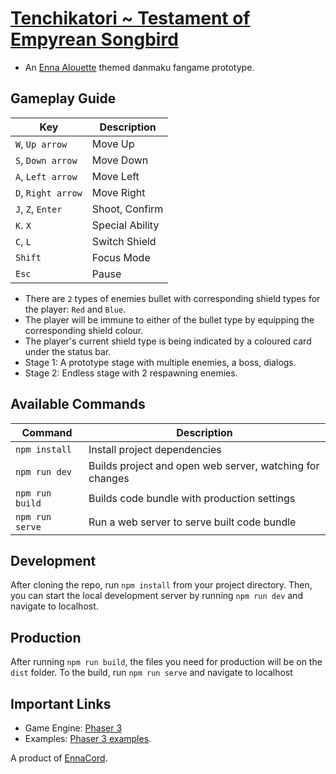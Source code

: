 # [Tenchikatori ~ Testament of Empyrean Songbird](https://ennacord.github.io/tenchikatori-toes/)
- An [Enna Alouette](https://www.youtube.com/channel/UCR6qhsLpn62WVxCBK1dkLow?sub_confirmation=1) themed danmaku fangame prototype.

## Gameplay Guide

| Key | Description |
|---------|-------------|
| `W`, `Up arrow` | Move Up |
| `S`, `Down arrow` | Move Down |
| `A`, `Left arrow` | Move Left |
| `D`, `Right arrow` | Move Right |
| `J`, `Z`, `Enter` | Shoot, Confirm |
| `K`. `X` | Special Ability |
| `C`, `L` | Switch Shield |
| `Shift` | Focus Mode |
| `Esc` | Pause |

- There are `2` types of enemies bullet with corresponding shield types for the player: `Red` and `Blue`.
- The player will be immune to either of the bullet type by equipping the corresponding shield colour.
- The player's current shield type is being indicated by a coloured card under the status bar.
- Stage 1: A prototype stage with multiple enemies, a boss, dialogs.
- Stage 2: Endless stage with 2 respawning enemies.

## Available Commands

| Command | Description |
|---------|-------------|
| `npm install` | Install project dependencies |
| `npm run dev` | Builds project and open web server, watching for changes |
| `npm run build` | Builds code bundle with production settings  |
| `npm run serve` | Run a web server to serve built code bundle |

## Development

After cloning the repo, run `npm install` from your project directory. Then, you can start the local development
server by running `npm run dev` and navigate to localhost.

## Production

After running `npm run build`, the files you need for production will be on the `dist` folder. To the build, run `npm run serve` and navigate to localhost

## Important Links

- Game Engine: [Phaser 3](https://newdocs.phaser.io/docs/) 
- Examples: [Phaser 3 examples](http://labs.phaser.io/index.html).

A product of [EnnaCord](https://discord.gg/enna).
